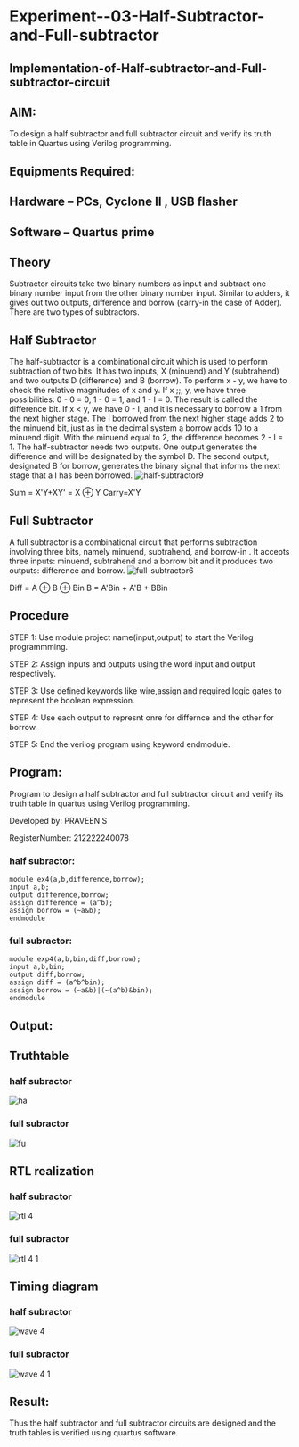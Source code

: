 # Experiment--03-Half-Subtractor-and-Full-subtractor
## Implementation-of-Half-subtractor-and-Full-subtractor-circuit
## AIM:
To design a half subtractor and full subtractor circuit and verify its truth table in Quartus using Verilog programming.

## Equipments Required:
## Hardware – PCs, Cyclone II , USB flasher
## Software – Quartus prime
## Theory
Subtractor circuits take two binary numbers as input and subtract one binary number input from the other binary number input. Similar to adders, it gives out two outputs, difference and borrow (carry-in the case of Adder). There are two types of subtractors.

## Half Subtractor
The half-subtractor is a combinational circuit which is used to perform subtraction of two bits. It has two inputs, X (minuend) and Y (subtrahend) and two outputs D (difference) and B (borrow). To perform x - y, we have to check the relative magnitudes of x and y. If x ;;, y, we have three possibilities: 0 - 0 = 0, 1 - 0 = 1, and 1 - I = 0. The result is called the difference bit. If x < y, we have 0 - I, and it is necessary to borrow a 1 from the next higher stage. The I borrowed from the next higher stage adds 2 to the minuend bit, just as in the decimal system a borrow adds 10 to a minuend digit. With the minuend equal to 2, the difference becomes 2 - I = 1. The half-subtractor needs two outputs. One output generates the difference and will be designated by the symbol D. The second output, designated B for borrow, generates the binary signal that informs the next stage that a I has been borrowed.
![half-subtractor9](https://user-images.githubusercontent.com/36288975/166112538-58c3bc7c-ee5d-4e6a-ac8d-8e8328efe27a.png)


Sum = X'Y+XY' = X ⊕ Y
Carry=X'Y

## Full Subtractor
A full subtractor is a combinational circuit that performs subtraction involving three bits, namely minuend, subtrahend, and borrow-in . It accepts three inputs: minuend, subtrahend and a borrow bit and it produces two outputs: difference and borrow. 
![full-subtractor6](https://user-images.githubusercontent.com/36288975/166112541-24c68359-3de8-4674-ae22-8272ffc385ed.png)


Diff = A ⊕ B ⊕ Bin B = A'Bin + A'B + BBin

## Procedure

STEP 1: Use module project name(input,output) to start the Verilog programmming.

STEP 2: Assign inputs and outputs using the word input and output respectively.

STEP 3: Use defined keywords like wire,assign and required logic gates to represent the boolean expression.

STEP 4: Use each output to represnt onre for differnce and the other for borrow.

STEP 5: End the verilog program using keyword endmodule.


## Program:

Program to design a half subtractor and full subtractor circuit and verify its truth table in quartus using Verilog programming.

Developed by: PRAVEEN S 

RegisterNumber: 212222240078

### half subractor:
```
module ex4(a,b,difference,borrow);
input a,b;
output difference,borrow;
assign difference = (a^b);
assign borrow = (~a&b);
endmodule
```
### full subractor:
```
module exp4(a,b,bin,diff,borrow);
input a,b,bin;
output diff,borrow;
assign diff = (a^b^bin);
assign borrow = (~a&b)|(~(a^b)&bin);
endmodule
```
## Output:

## Truthtable

### half subractor

![ha](https://github.com/Praveen0500/Experiment--03-Half-Subtractor-and-Full-subtractor/assets/120218611/0ac1ac6a-1e5b-4b80-9246-a1026e0fb65e)

### full subractor
![fu](https://github.com/Praveen0500/Experiment--03-Half-Subtractor-and-Full-subtractor/assets/120218611/36f561e9-0ea3-4dd8-8857-8b3e85710775)



##  RTL realization

### half subractor 
![rtl 4](https://github.com/Praveen0500/Experiment--03-Half-Subtractor-and-Full-subtractor/assets/120218611/151300a7-3d36-4551-a668-36ad9fe1106b)


### full subractor

![rtl 4 1](https://github.com/Praveen0500/Experiment--03-Half-Subtractor-and-Full-subtractor/assets/120218611/1ecfdc2a-be1c-4ddc-a607-278288e749aa)



## Timing diagram 

### half subractor

![wave 4](https://github.com/Praveen0500/Experiment--03-Half-Subtractor-and-Full-subtractor/assets/120218611/1cc1cddc-d4d0-40ee-97a9-5c7d6b0fcce0)

### full subractor
![wave 4 1](https://github.com/Praveen0500/Experiment--03-Half-Subtractor-and-Full-subtractor/assets/120218611/cf121b9a-33aa-411f-ac4f-8e25ac946dd1)


## Result:
Thus the half subtractor and full subtractor circuits are designed and the truth tables is verified using quartus software.
